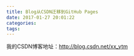 ```yaml
---
title: Blog从CSDN迁移到GitHub Pages
date: 2017-01-27 20:01:22
categories:
tags:
---
```


我的CSDN博客地址：http://blog.csdn.net/xx_ytm